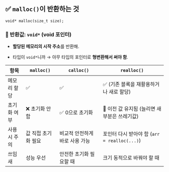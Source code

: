 
## ✅ `malloc()`이 반환하는 것

`void* malloc(size_t size);`

### 🔸 반환값: `void*` (void 포인터)

- **할당된 메모리의 시작 주소**를 반환해.
    
- 타입이 `void*`니까 → 아무 타입의 포인터로 **형변환해서 써야 함**.

| 항목      | `malloc()`  | `calloc()`        | `realloc()`                         |
| ------- | ----------- | ----------------- | ----------------------------------- |
| 메모리 할당  | ✅           | ✅                 | ✅ (기존 블록을 재활용하거나 새로 할당)             |
| 초기화 여부  | ❌ 초기화 안 함   | ✅ 0으로 초기화         | 🔁 이전 값 유지됨 (늘리면 새 부분은 쓰레기값)        |
| 사용 시 주의 | 값 직접 초기화 필요 | 비교적 안전하게 바로 사용 가능 | 포인터 다시 받아야 함 (`arr = realloc(...)`) |
| 쓰임새     | 성능 우선       | 안전한 초기화 필요할 때     | 크기 동적으로 바꿔야 할 때                     |
